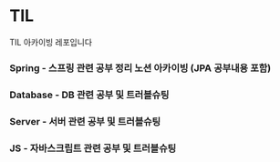 # TIL
TIL 아카이빙 레포입니다

### Spring - 스프링 관련 공부 정리 노션 아카이빙 (JPA 공부내용 포함)
### Database - DB 관련 공부 및 트러블슈팅
### Server - 서버 관련 공부 및 트러블슈팅
### JS - 자바스크립트 관련 공부 및 트러블슈팅
